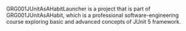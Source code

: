 GRG001JUnitAsAHabitLauncher is a project that is part of GRG001JUnitAsAHabit, which is a professional software-engineering course exploring basic and advanced concepts of JUnit 5 framework.
